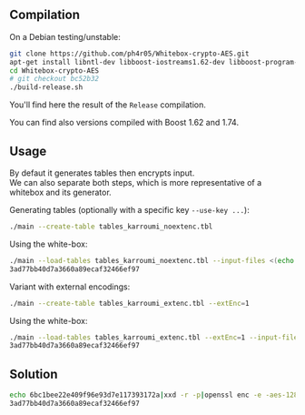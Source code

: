 Compilation
-----------

On a Debian testing/unstable:

```bash
git clone https://github.com/ph4r05/Whitebox-crypto-AES.git
apt-get install libntl-dev libboost-iostreams1.62-dev libboost-program-options1.62-dev libboost-random1.62-dev libboost-serialization1.62-dev
cd Whitebox-crypto-AES
# git checkout bc52b32
./build-release.sh
```

You'll find here the result of the ```Release``` compilation.

You can find also versions compiled with Boost 1.62 and 1.74.

Usage
-----

By defaut it generates tables then encrypts input.  
We can also separate both steps, which is more representative of a whitebox and its generator.

Generating tables (optionally with a specific key ```--use-key ...```):

```bash
./main --create-table tables_karroumi_noextenc.tbl
```

Using the white-box:

```bash
./main --load-tables tables_karroumi_noextenc.tbl --input-files <(echo 6bc1bee22e409f96e93d7e117393172a|xxd -r -p) --out-file >(xxd -p)
3ad77bb40d7a3660a89ecaf32466ef97
```

Variant with external encodings:

```bash
./main --create-table tables_karroumi_extenc.tbl --extEnc=1
```

Using the white-box:

```bash
./main --load-tables tables_karroumi_extenc.tbl --extEnc=1 --input-files <(echo 6bc1bee22e409f96e93d7e117393172a|xxd -r -p) --out-file >(xxd -p)
3ad77bb40d7a3660a89ecaf32466ef97
```

Solution
--------

```bash
echo 6bc1bee22e409f96e93d7e117393172a|xxd -r -p|openssl enc -e -aes-128-ecb -nopad -K 2b7e151628aed2a6abf7158809cf4f3c |xxd -p
3ad77bb40d7a3660a89ecaf32466ef97
```
